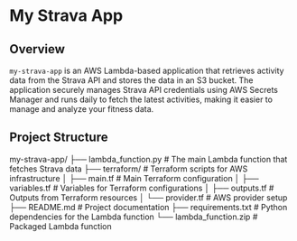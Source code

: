 # My Strava App

## Overview

`my-strava-app` is an AWS Lambda-based application that retrieves activity data from the Strava API and stores the data in an S3 bucket. The application securely manages Strava API credentials using AWS Secrets Manager and runs daily to fetch the latest activities, making it easier to manage and analyze your fitness data.

## Project Structure

my-strava-app/
├── lambda_function.py        # The main Lambda function that fetches Strava data
├── terraform/                # Terraform scripts for AWS infrastructure
│   ├── main.tf               # Main Terraform configuration
│   ├── variables.tf          # Variables for Terraform configurations
│   ├── outputs.tf            # Outputs from Terraform resources
│   └── provider.tf           # AWS provider setup
├── README.md                 # Project documentation
├── requirements.txt          # Python dependencies for the Lambda function
└── lambda_function.zip       # Packaged Lambda function
